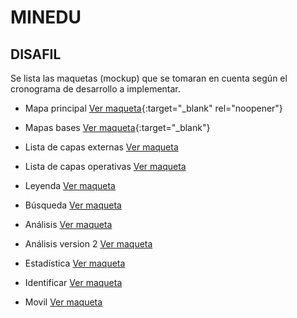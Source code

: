 # MINEDU

## DISAFIL
  Se lista las maquetas (mockup) que se tomaran en cuenta según el cronograma de desarrollo a implementar.

- Mapa principal [Ver maqueta](https://gisdeveloperssac.github.io/MINEDU/DISAFIL/Principal/index.html){:target="_blank" rel="noopener"}

- Mapas bases [Ver maqueta](https://gisdeveloperssac.github.io/MINEDU/DISAFIL/MapasBases/index.html/){:target="_blank"}
- Lista de capas externas [Ver maqueta](https://gisdeveloperssac.github.io/MINEDU/DISAFIL/ListaCapaExternas/index.html)
- Lista de capas operativas [Ver maqueta](https://gisdeveloperssac.github.io/MINEDU/DISAFIL/ListaCapaOperativas/index.html)
- Leyenda [Ver maqueta](https://gisdeveloperssac.github.io/MINEDU/DISAFIL/Leyenda/index.html)
- Búsqueda [Ver maqueta](https://gisdeveloperssac.github.io/MINEDU/DISAFIL/Busqueda/index.html)
- Análisis [Ver maqueta](https://gisdeveloperssac.github.io/MINEDU/DISAFIL/Analisis/index.html)
- Análisis version 2 [Ver maqueta](https://gisdeveloperssac.github.io/MINEDU/DISAFIL/Analisis_v2/index.html)
- Estadística [Ver maqueta](https://gisdeveloperssac.github.io/MINEDU/DISAFIL/Estadistica/index.html)
- Identificar [Ver maqueta](https://gisdeveloperssac.github.io/MINEDU/DISAFIL/Identificar/index.html)
- Movil [Ver maqueta](https://gisdeveloperssac.github.io/MINEDU/DISAFIL/Movil/index.html)
